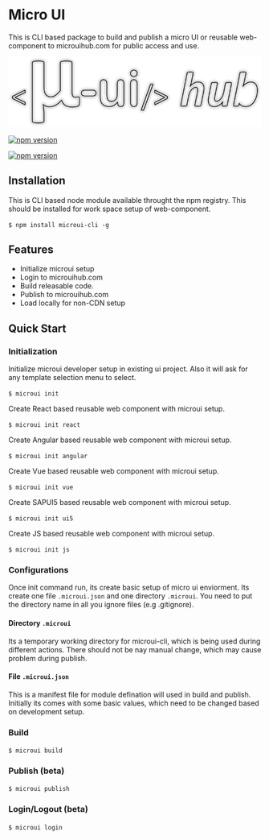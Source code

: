 # Micro UI

This is CLI based package to build and publish a micro UI or reusable web-component to microuihub.com for public access and use.

[![rrr](https://raw.githubusercontent.com/Micro-UI-Hub/microui-cli/master/base_logo.png)](https://microuihub.com)

[![npm version](https://img.shields.io/npm/v/microui-cli.svg)](https://www.npmjs.com/package/microui-cli)

[![npm version](https://img.shields.io/npm/dm/microui-cli.svg)](https://www.npmjs.com/package/microui-cli)


## Installation
This is CLI based node module available throught the npm registry. This should be installed for work space setup of web-component.

``
$ npm install microui-cli -g
``

## Features
* Initialize microui setup
* Login to microuihub.com
* Build releasable code.
* Publish to microuihub.com
* Load locally for non-CDN setup

## Quick Start

### Initialization
Initialize microui developer setup in existing ui project. Also it will ask for any template selection menu to select.

``$ microui init ``

Create React based reusable web component with microui setup.

``$ microui init react``

Create Angular based reusable web component with microui setup.

``$ microui init angular``

Create Vue based reusable web component with microui setup.

``$ microui init vue``

Create SAPUI5 based reusable web component with microui setup.

``$ microui init ui5``


Create JS based reusable web component with microui setup.

``$ microui init js``


### Configurations

Once init command run, its create basic setup of micro ui enviorment. Its create one file `.microui.json` and one directory `.microui`. You need to put the directory name in all you ignore files (e.g .gitignore).

#### Directory ``.microui``

Its a temporary working directory for microui-cli, which is being used during different actions. There should not be nay manual change, which may cause problem during publish.

#### File ``.microui.json``

This is a manifest file for module defination will used in build and publish. Initially its comes with some basic values, which need to be changed based on development setup.

### Build 

``$ microui build``

### Publish (beta)

``$ microui publish``

### Login/Logout (beta)

``$ microui login``